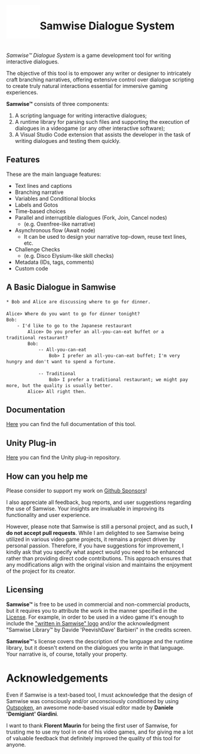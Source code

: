 <img align="left" src="https://github.com/davidebarbieri/samwise/blob/main/docs/logo/icon.svg?raw=true" alt="FPGA & Socket" width="90"/>
<h1>Samwise Dialogue System<br><br></h1>
  
**Samwise™* Dialogue System* is a game development tool for writing interactive dialogues.

The objective of this tool is to empower any writer or designer to intricately craft branching narratives, offering extensive control over dialogue scripting to create truly natural interactions essential for immersive gaming experiences.

**Samwise™** consists of three components:
1. A scripting language for writing interactive dialogues;
2. A runtime library for parsing such files and supporting the execution of dialogues in a videogame (or any other interactive software);
3. A Visual Studio Code extension that assists the developer in the task of writing dialogues and testing them quickly.
   
## Features

These are the main language features:
- Text lines and captions
- Branching narrative
- Variables and Conditional blocks
- Labels and Gotos
- Time-based choices
- Parallel and interruptible dialogues (Fork, Join, Cancel nodes)
   - (e.g. Oxenfree-like narrative)
- Asynchronous flow (Await node)
   - It can be used to design your narrative top-down, reuse text lines, etc. 
- Challenge Checks
   - (e.g. Disco Elysium-like skill checks)
- Metadata (IDs, tags, comments)
- Custom code

## A Basic Dialogue in Samwise

```samwise
* Bob and Alice are discussing where to go for dinner.

Alice> Where do you want to go for dinner tonight?
Bob:
    - I'd like to go to the Japanese restaurant
        Alice> Do you prefer an all-you-can-eat buffet or a traditional restaurant?
        Bob:
            -- All-you-can-eat
                Bob> I prefer an all-you-can-eat buffet; I'm very hungry and don't want to spend a fortune.

            -- Traditional
                Bob> I prefer a traditional restaurant; we might pay more, but the quality is usually better.
        Alice> All right then.
```

## Documentation

[Here](https://davidebarbieri.github.io/samwise/) you can find the full documentation of this tool.

## Unity Plug-in

[Here](https://github.com/davidebarbieri/samwiseUnity) you can find the Unity plug-in repository.

## How can you help me

Please consider to support my work on [Github Sponsors](https://github.com/sponsors/davidebarbieri)!

I also appreciate all feedback, bug reports, and user suggestions regarding the use of Samwise. Your insights are invaluable in improving its functionality and user experience. 

However, please note that Samwise is still a personal project, and as such, **I do not accept pull requests**. While I am delighted to see Samwise being utilized in various video game projects, it remains a project driven by personal passion. Therefore, if you have suggestions for improvement, I kindly ask that you specify what aspect would you need to be enhanced rather than providing direct code contributions. This approach ensures that any modifications align with the original vision and maintains the enjoyment of the project for its creator.

## Licensing

**Samwise™** is free to be used in commercial and non-commercial products, but it requires you to attribute the work in the manner specified in the [License](LICENSE.md). For example, in order to be used in a video game it's enough to include the ["written in Samwise" logo](docs/logo/samwise-both-large.png) and/or the acknowledgment "Samwise Library™ by Davide 'PeevishDave' Barbieri" in the credits screen.

**Samwise™**'s license covers the description of the language and the runtime library, but it doesn't extend on the dialogues you write in that language. Your narrative is, of course, totally your property. 


# Acknowledgements

Even if Samwise is a text-based tool, I must acknowledge that the design of Samwise was consciously and/or unconsciously conditioned by using [Outspoken](https://www.demigiant.com/plugins/outspoken/), an awesome node-based visual editor made by **Daniele 'Demigiant' Giardini**.

I want to thank **Florent Maurin** for being the first user of Samwise, for trusting me to use my tool in one of his video games, and for giving me a lot of valuable feedback that definitely improved the quality of this tool for anyone.
